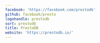 ```yaml
---
facebook: 'https://facebook.com/prestodb'
github: facebook/presto
logohandle: prestodb
sort: prestodb
title: PrestoDB
website: 'https://prestodb.io/'
---
```


